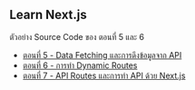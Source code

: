Learn Next.js
---

ตัวอย่าง Source Code ของ ตอนที่ 5 และ 6

* [ตอนที่ 5 - Data Fetching และการดึงข้อมูลจาก API](https://devahoy.com/tutorials/learn-nextjs/05-data-fetching)
* [ตอนที่ 6 - การทำ Dynamic Routes](https://devahoy.com/tutorials/learn-nextjs/06-dynamic-routes)
* [ตอนที่ 7 - API Routes และการทำ API ด้วย Next.js](https://devahoy.com/tutorials/learn-nextjs/07-api-routes)